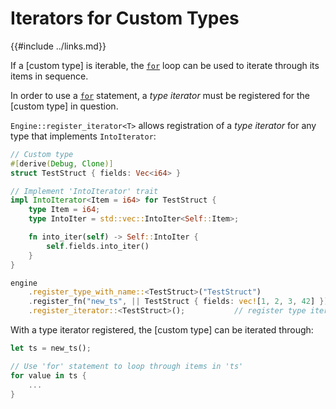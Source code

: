 Iterators for Custom Types
==========================

{{#include ../links.md}}

If a [custom type] is iterable, the [`for`](for.md) loop can be used to iterate through
its items in sequence.

In order to use a [`for`](for.md) statement, a _type iterator_ must be registered for
the [custom type] in question.

`Engine::register_iterator<T>` allows registration of a _type iterator_ for any type
that implements `IntoIterator`:

```rust
// Custom type
#[derive(Debug, Clone)]
struct TestStruct { fields: Vec<i64> }

// Implement 'IntoIterator' trait
impl IntoIterator<Item = i64> for TestStruct {
    type Item = i64;
    type IntoIter = std::vec::IntoIter<Self::Item>;

    fn into_iter(self) -> Self::IntoIter {
        self.fields.into_iter()
    }
}

engine
    .register_type_with_name::<TestStruct>("TestStruct")
    .register_fn("new_ts", || TestStruct { fields: vec![1, 2, 3, 42] })
    .register_iterator::<TestStruct>();           // register type iterator
```

With a type iterator registered, the [custom type] can be iterated through:

```rust
let ts = new_ts();

// Use 'for' statement to loop through items in 'ts'
for value in ts {
    ...
}
```
